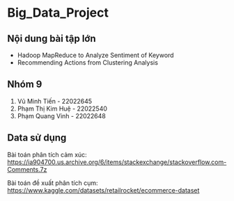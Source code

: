 # Big_Data_Project
## Nội dung bài tập lớn
- Hadoop MapReduce to Analyze Sentiment of Keyword
- Recommending Actions from Clustering Analysis
## Nhóm 9
1. Vũ Minh Tiến - 22022645
2. Phạm Thị Kim Huệ - 22022540
3. Phạm Quang Vinh - 22022648
## Data sử dụng 
Bài toán phân tích cảm xúc:
https://ia904700.us.archive.org/6/items/stackexchange/stackoverflow.com-Comments.7z

Bài toán đề xuất phân tích cụm:
https://www.kaggle.com/datasets/retailrocket/ecommerce-dataset
